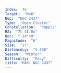 ```yaml
---
Index:  46
Target:  "M46"
NGC:  "NGC 2437"
Type:  "Open Cluster"
Constellation:  "Puppis"
RA:  "7h 41.8m"
Dec:  "-14°49"
Magnitude:  "6"
Size:  "27"
DistanceLy:  "5,400"
Season:  "Winter"
Difficulty:  "Easy"
title: "M46: NGC 2437"
---
```

